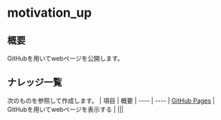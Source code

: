 # motivation_up

## 概要
GitHubを用いてwebページを公開します。

## ナレッジ一覧
次のものを参照して作成します。
| 項目 | 概要 |
---- | ----
| [GitHub Pages](https://techacademy.jp/magazine/6445) | GitHubを用いてwebページを表示する |
|||
